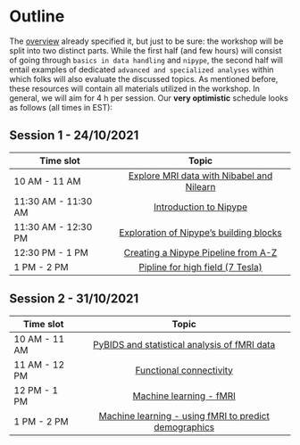 # Outline

The [overview]() already specified it, but just to be sure: the workshop will be split into two distinct parts. While the first half (and few hours) will consist of going through `basics in data handling` and `nipype`, the second half 
will entail examples of dedicated `advanced and specialized analyses` within which folks will also evaluate the discussed topics. As mentioned before, these resources will contain all materials utilized in the workshop. In general, we will aim for 4 h per session. Our **very optimistic** schedule looks as follows (all times in EST): 

## Session 1 - 24/10/2021

| Time slot         | Topic | 
|--------------|:-----:|
| 10 AM - 11 AM |  [Explore MRI data with Nibabel and Nilearn]() |
| 11:30 AM - 11:30 AM |  [Introduction to Nipype]() |
| 11:30 AM - 12:30 PM |  [ Exploration of Nipype’s building blocks]() |
| 12:30 PM - 1 PM |  [Creating a Nipype Pipeline from A-Z]() |
| 1 PM - 2 PM |  [Pipline for high field (7 Tesla)]() |


## Session 2 - 31/10/2021

| Time slot         | Topic | 
|--------------|:-----:|
| 10 AM - 11 AM |  [PyBIDS and statistical analysis of fMRI data]() |
| 11 AM - 12 PM |  [Functional connectivity]() |
| 12 PM - 1 PM |  [Machine learning - fMRI]() |
| 1 PM - 2 PM |  [Machine learning - using fMRI to predict demographics]() |